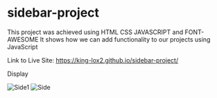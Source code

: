 # sidebar-project 

This project was achieved using HTML CSS JAVASCRIPT and FONT-AWESOME 
It shows how we can add functionality to our projects using JavaScript 

Link to Live Site: https://king-lox2.github.io/sidebar-project/ 

Display 

![Side1](https://user-images.githubusercontent.com/59830659/180111695-8e01c3e7-5323-46f1-8ea8-e5fff1586ee2.png)
![Side](https://user-images.githubusercontent.com/59830659/180111715-a84ff61e-67d6-4295-a5a6-d326fc33473b.png)
